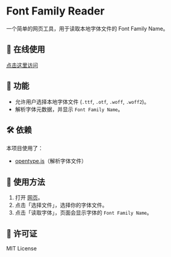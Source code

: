# Font Family Reader

一个简单的网页工具，用于读取本地字体文件的 Font Family Name。

## 🔗 在线使用
[点击这里访问](https://lihsimi.github.io/font-family-reader/)

## 📌 功能
- 允许用户选择本地字体文件 (`.ttf`, `.otf`, `.woff`, `.woff2`)。
- 解析字体元数据，并显示 `Font Family Name`。

## 🛠️ 依赖
本项目使用了：
- [opentype.js](https://github.com/opentypejs/opentype.js)（解析字体文件）

## 📖 使用方法
1. 打开 [网页](https://lihsimi.github.io/font-family-reader/)。
2. 点击「选择文件」，选择你的字体文件。
3. 点击「读取字体」，页面会显示字体的 `Font Family Name`。

## 📜 许可证
MIT License
